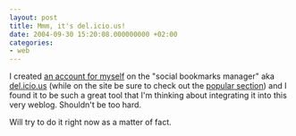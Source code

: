 ```yaml
---
layout: post
title: Mmm, it's del.icio.us!
date: 2004-09-30 15:20:08.000000000 +02:00
categories:
- web
---
```

I created <a href="http://del.icio.us/rev">an account for myself</a> on the "social bookmarks manager" aka <a href="http://del.icio.us/">del.icio.us</a> (while on the site be sure to check out the <a href="http://del.icio.us/popular/">popular section</a>) and I found it to be such a great tool that I'm thinking about integrating it into this very weblog. Shouldn't be too hard.

Will try to do it right now as a matter of fact.
